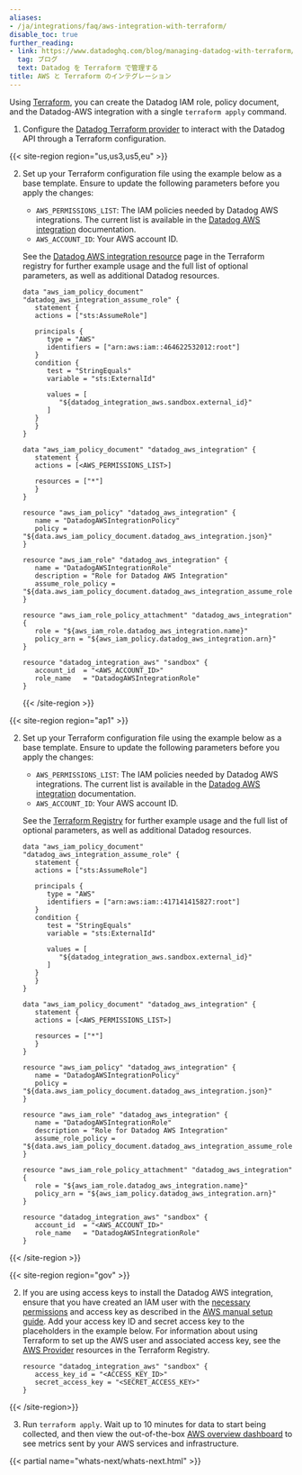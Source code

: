 ```yaml
---
aliases:
- /ja/integrations/faq/aws-integration-with-terraform/
disable_toc: true
further_reading:
- link: https://www.datadoghq.com/blog/managing-datadog-with-terraform/
  tag: ブログ
  text: Datadog を Terraform で管理する
title: AWS と Terraform のインテグレーション
---
```


Using [Terraform][1], you can create the Datadog IAM role, policy document, and the Datadog-AWS integration with a single `terraform apply` command.


1. Configure the [Datadog Terraform provider][2] to interact with the Datadog API through a Terraform configuration.

{{< site-region region="us,us3,us5,eu" >}}

2. Set up your Terraform configuration file using the example below as a base template. Ensure to update the following parameters before you apply the changes:
   * `AWS_PERMISSIONS_LIST`: The IAM policies needed by Datadog AWS integrations. The current list is available in the [Datadog AWS integration][1] documentation.
   * `AWS_ACCOUNT_ID`: Your AWS account ID.

   See the [Datadog AWS integration resource][2] page in the Terraform registry for further example usage and the full list of optional parameters, as well as additional Datadog resources.

   ```hcl
   data "aws_iam_policy_document" "datadog_aws_integration_assume_role" {
      statement {
      actions = ["sts:AssumeRole"]

      principals {
         type = "AWS"
         identifiers = ["arn:aws:iam::464622532012:root"]
      }
      condition {
         test = "StringEquals"
         variable = "sts:ExternalId"

         values = [
            "${datadog_integration_aws.sandbox.external_id}"
         ]
      }
      }
   }

   data "aws_iam_policy_document" "datadog_aws_integration" {
      statement {
      actions = [<AWS_PERMISSIONS_LIST>]

      resources = ["*"]
      }
   }

   resource "aws_iam_policy" "datadog_aws_integration" {
      name = "DatadogAWSIntegrationPolicy"
      policy = "${data.aws_iam_policy_document.datadog_aws_integration.json}"
   }

   resource "aws_iam_role" "datadog_aws_integration" {
      name = "DatadogAWSIntegrationRole"
      description = "Role for Datadog AWS Integration"
      assume_role_policy = "${data.aws_iam_policy_document.datadog_aws_integration_assume_role.json}"
   }

   resource "aws_iam_role_policy_attachment" "datadog_aws_integration" {
      role = "${aws_iam_role.datadog_aws_integration.name}"
      policy_arn = "${aws_iam_policy.datadog_aws_integration.arn}"
   }

   resource "datadog_integration_aws" "sandbox" {
      account_id  = "<AWS_ACCOUNT_ID>"
      role_name   = "DatadogAWSIntegrationRole"
   }
   ```

   [1]: /integrations/amazon_web_services/?tab=manual#aws-iam-permissions
   [2]: https://registry.terraform.io/providers/DataDog/datadog/latest/docs/resources/integration_aws
{{< /site-region >}}

{{< site-region region="ap1" >}}

2. Set up your Terraform configuration file using the example below as a base template. Ensure to update the following parameters before you apply the changes:
   * `AWS_PERMISSIONS_LIST`: The IAM policies needed by Datadog AWS integrations. The current list is available in the [Datadog AWS integration][1] documentation.
   * `AWS_ACCOUNT_ID`: Your AWS account ID.

   See the [Terraform Registry][2] for further example usage and the full list of optional parameters, as well as additional Datadog resources.

   ```hcl
   data "aws_iam_policy_document" "datadog_aws_integration_assume_role" {
      statement {
      actions = ["sts:AssumeRole"]

      principals {
         type = "AWS"
         identifiers = ["arn:aws:iam::417141415827:root"]
      }
      condition {
         test = "StringEquals"
         variable = "sts:ExternalId"

         values = [
            "${datadog_integration_aws.sandbox.external_id}"
         ]
      }
      }
   }

   data "aws_iam_policy_document" "datadog_aws_integration" {
      statement {
      actions = [<AWS_PERMISSIONS_LIST>]

      resources = ["*"]
      }
   }

   resource "aws_iam_policy" "datadog_aws_integration" {
      name = "DatadogAWSIntegrationPolicy"
      policy = "${data.aws_iam_policy_document.datadog_aws_integration.json}"
   }

   resource "aws_iam_role" "datadog_aws_integration" {
      name = "DatadogAWSIntegrationRole"
      description = "Role for Datadog AWS Integration"
      assume_role_policy = "${data.aws_iam_policy_document.datadog_aws_integration_assume_role.json}"
   }

   resource "aws_iam_role_policy_attachment" "datadog_aws_integration" {
      role = "${aws_iam_role.datadog_aws_integration.name}"
      policy_arn = "${aws_iam_policy.datadog_aws_integration.arn}"
   }

   resource "datadog_integration_aws" "sandbox" {
      account_id  = "<AWS_ACCOUNT_ID>"
      role_name   = "DatadogAWSIntegrationRole"
   }
   ```

[1]: /ja/integrations/amazon_web_services/?tab=manual#aws-iam-permissions
[2]: https://registry.terraform.io/providers/DataDog/datadog/latest/docs/resources/integration_aws
{{< /site-region >}}

{{< site-region region="gov" >}}

2. If you are using access keys to install the Datadog AWS integration, ensure that you have created an IAM user with the [necessary permissions][1] and access key as described in the [AWS manual setup guide][3]. Add your access key ID and secret access key to the placeholders in the example below. For information about using Terraform to set up the AWS user and associated access key, see the [AWS Provider][2] resources in the Terraform Registry.

   ```
   resource "datadog_integration_aws" "sandbox" {
      access_key_id = "<ACCESS_KEY_ID>"
      secret_access_key = "<SECRET_ACCESS_KEY>"
   }
   ```

[1]: /ja/integrations/guide/aws-manual-setup/?tab=accesskeysgovcloudorchinaonly#aws-integration-iam-policy
[2]: https://registry.terraform.io/providers/hashicorp/aws/latest/docs
[3]: /ja/integrations/guide/aws-manual-setup/?tab=accesskeysgovcloudorchinaonly#aws
{{< /site-region>}}

3. Run `terraform apply`. Wait up to 10 minutes for data to start being collected, and then view the out-of-the-box [AWS overview dashboard][5] to see metrics sent by your AWS services and infrastructure.

{{< partial name="whats-next/whats-next.html" >}}

[1]: https://www.terraform.io
[2]: https://registry.terraform.io/providers/DataDog/datadog/latest/docs
[5]: https://app.datadoghq.com/screen/integration/7/aws-overview